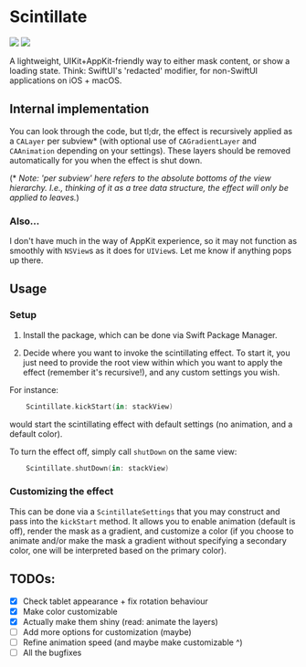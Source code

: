 # Scintillate

[![](https://img.shields.io/endpoint?url=https%3A%2F%2Fswiftpackageindex.com%2Fapi%2Fpackages%2Falexslee%2FScintillate%2Fbadge%3Ftype%3Dswift-versions)](https://swiftpackageindex.com/alexslee/Scintillate) [![](https://img.shields.io/endpoint?url=https%3A%2F%2Fswiftpackageindex.com%2Fapi%2Fpackages%2Falexslee%2FScintillate%2Fbadge%3Ftype%3Dplatforms)](https://swiftpackageindex.com/alexslee/Scintillate)


A lightweight, UIKit+AppKit-friendly way to either mask content, or show a loading state. Think: SwiftUI's 'redacted'
modifier, for non-SwiftUI applications on iOS + macOS.

## Internal implementation

You can look through the code, but tl;dr, the effect is recursively applied as a ``CALayer`` per subview* (with optional
use of ``CAGradientLayer`` and ``CAAnimation`` depending on your settings). These layers should be removed
automatically for you when the effect is shut down.
 
(* _Note: 'per subview' here refers to the absolute bottoms of the view hierarchy. I.e., thinking of it as a tree data structure, 
the effect will only be applied to leaves._)

### Also...

I don't have much in the way of AppKit experience, so it may not function as smoothly with `NSView`s as it does for `UIView`s. 
Let me know if anything pops up there.

## Usage

### Setup

1. Install the package, which can be done via Swift Package Manager.

2. Decide where you want to invoke the scintillating effect. To start it, you just need to provide the root
view within which you want to apply the effect (remember it's recursive!), and any custom settings you wish.

For instance:

```swift
    Scintillate.kickStart(in: stackView)
```
would start the scintillating effect with default settings (no animation, and a default color).

To turn the effect off, simply call `shutDown` on the same view:
```swift
    Scintillate.shutDown(in: stackView)
```

### Customizing the effect

This can be done via a ``ScintillateSettings`` that you may construct and pass into the `kickStart` method.
It allows you to enable animation (default is off), render the mask as a gradient, and customize a color (if you
choose to animate and/or make the mask a gradient without specifying a secondary color, one will be interpreted
based on the primary color). 

## TODOs:

- [x] Check tablet appearance + fix rotation behaviour
- [x] Make color customizable
- [x] Actually make them shiny (read: animate the layers)
- [ ] Add more options for customization (maybe)
- [ ] Refine animation speed (and maybe make customizable ^)
- [ ] All the bugfixes

